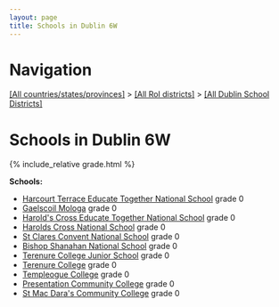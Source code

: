 ```yaml
---
layout: page
title: Schools in Dublin 6W
---
```

# Navigation

[[All countries/states/provinces]](../../..) > [[All RoI districts]](../..) > [[All Dublin School Districts]](..)

# Schools in Dublin 6W

{% include_relative grade.html %}

**Schools:**

- [Harcourt Terrace Educate Together National School](Harcourt_Terrace_Educate_Together_National_School.md) grade 0
- [Gaelscoil Mologa](Gaelscoil_Mologa.md) grade 0
- [Harold's Cross Educate Together National School](Harold's_Cross_Educate_Together_National_School.md) grade 0
- [Harolds Cross National School](Harolds_Cross_National_School.md) grade 0
- [St Clares Convent National School](St_Clares_Convent_National_School.md) grade 0
- [Bishop Shanahan National School](Bishop_Shanahan_National_School.md) grade 0
- [Terenure College Junior School](Terenure_College_Junior_School.md) grade 0
- [Terenure College](Terenure_College.md) grade 0
- [Templeogue College](Templeogue_College.md) grade 0
- [Presentation Community College](Presentation_Community_College.md) grade 0
- [St Mac Dara's Community College](St_Mac_Dara's_Community_College.md) grade 0
